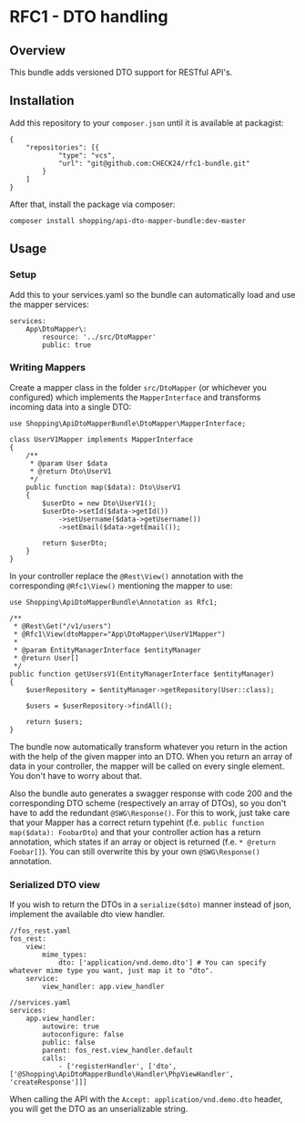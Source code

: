 # RFC1 - DTO handling

## Overview
This bundle adds versioned DTO support for RESTful API's.

## Installation
Add this repository to your `composer.json` until it is available at packagist:
```
{
    "repositories": [{
            "type": "vcs",
            "url": "git@github.com:CHECK24/rfc1-bundle.git"
        }
    ]
}
```

After that, install the package via composer:
```
composer install shopping/api-dto-mapper-bundle:dev-master
```

## Usage

### Setup
Add this to your services.yaml so the bundle can automatically load and use the mapper services:
```
services:
    App\DtoMapper\:
        resource: '../src/DtoMapper'
        public: true
```

### Writing Mappers

Create a mapper class in the folder `src/DtoMapper` (or whichever you configured) which implements the `MapperInterface` and transforms incoming data into a single DTO:
```
use Shopping\ApiDtoMapperBundle\DtoMapper\MapperInterface;

class UserV1Mapper implements MapperInterface
{
    /**
     * @param User $data
     * @return Dto\UserV1
     */
    public function map($data): Dto\UserV1
    {
        $userDto = new Dto\UserV1();
        $userDto->setId($data->getId())
            ->setUsername($data->getUsername())
            ->setEmail($data->getEmail());

        return $userDto;
    }
}
```

In your controller replace the `@Rest\View()` annotation with the corresponding `@Rfc1\View()` mentioning the mapper to use:
```
use Shopping\ApiDtoMapperBundle\Annotation as Rfc1;

/**
 * @Rest\Get("/v1/users")
 * @Rfc1\View(dtoMapper="App\DtoMapper\UserV1Mapper")
 *
 * @param EntityManagerInterface $entityManager
 * @return User[]
 */
public function getUsersV1(EntityManagerInterface $entityManager)
{
    $userRepository = $entityManager->getRepository(User::class);

    $users = $userRepository->findAll();

    return $users;
}
```

The bundle now automatically transform whatever you return in the action with the help of the given mapper into an DTO. When you return an array of data in your controller, the mapper will be called on every single element. You don't have to worry about that.

Also the bundle auto generates a swagger response with code 200 and the corresponding DTO scheme (respectively an array of DTOs), so you don't have to add the redundant `@SWG\Response()`. For this to work, just take care that your Mapper has a correct return typehint (f.e. `public function map($data): FoobarDto`) and that your controller action has a return annotation, which states if an array or object is returned (f.e. `* @return Foobar[]`). You can still overwrite this by your own `@SWG\Response()` annotation.

### Serialized DTO view
If you wish to return the DTOs in a `serialize($dto)` manner instead of json, implement the available dto view handler.

```
//fos_rest.yaml
fos_rest:
    view:
        mime_types:
            dto: ['application/vnd.demo.dto'] # You can specify whatever mime type you want, just map it to "dto".
    service:
        view_handler: app.view_handler
```
```
//services.yaml
services:
    app.view_handler:
        autowire: true
        autoconfigure: false
        public: false
        parent: fos_rest.view_handler.default
        calls:
            - ['registerHandler', ['dto', ['@Shopping\ApiDtoMapperBundle\Handler\PhpViewHandler', 'createResponse']]]
```

When calling the API with the `Accept: application/vnd.demo.dto` header, you will get the DTO as an unserializable string.
